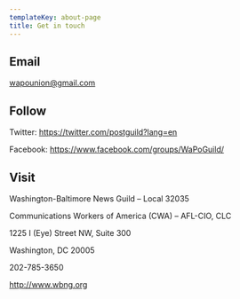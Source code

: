 ```yaml
---
templateKey: about-page
title: Get in touch
---
```


## Email

[wapounion@gmail.com](mailto:wapounion@gmail.com)

## Follow

Twitter: https://twitter.com/postguild?lang=en

Facebook: https://www.facebook.com/groups/WaPoGuild/

## Visit

Washington-Baltimore News Guild – Local 32035

Communications Workers of America (CWA) – AFL-CIO, CLC

1225 I (Eye) Street NW, Suite 300

Washington, DC 20005

202-785-3650

http://www.wbng.org
